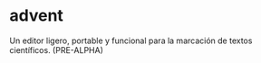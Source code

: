 # advent
Un editor ligero, portable y funcional para la marcación de textos científicos. (PRE-ALPHA)
